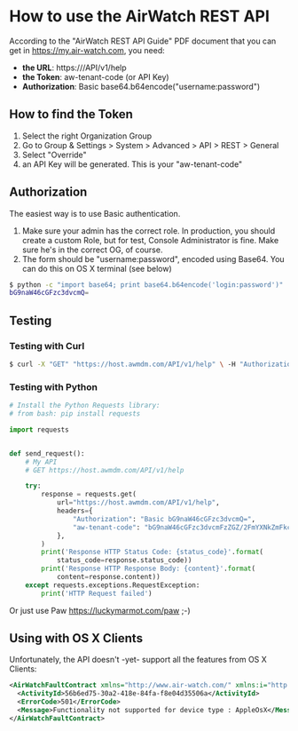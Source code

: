 # How to use the AirWatch REST API

According to the "AirWatch REST API Guide" PDF document that you can get in https://my.air-watch.com, you need:

- **the URL**: https://<host>/API/v1/help
- **the Token**: aw-tenant-code (or API Key)
- **Authorization**: Basic base64.b64encode("username:password")

## How to find the Token

1. Select the right Organization Group
2. Go to Group & Settings > System > Advanced > API > REST > General
3. Select "Override"
4. an API Key will be generated. This is your "aw-tenant-code"

## Authorization

The easiest way is to use Basic authentication.

1. Make sure your admin has the correct role. In production, you should create a custom Role, but for test, Console Administrator is fine. Make sure he's in the correct OG, of course.
2. The form should be "username:password", encoded using Base64. You can do this on OS X terminal (see below)

```bash
$ python -c "import base64; print base64.b64encode('login:password')"
bG9naW46cGFzc3dvcmQ=
```

## Testing

### Testing with Curl

```bash
$ curl -X "GET" "https://host.awmdm.com/API/v1/help" \ -H "Authorization: Basic bG9naW46cGFzc3dvcmQ=" \ -H "aw-tenant-code: bG9naW46cGFzc3dvcmFzZG/2FmYXNkZmFkc2Zhc2Zk="
```

### Testing with Python

```python
# Install the Python Requests library:
# from bash: pip install requests

import requests


def send_request():
    # My API
    # GET https://host.awmdm.com/API/v1/help

    try:
        response = requests.get(
            url="https://host.awmdm.com/API/v1/help",
            headers={
                "Authorization": "Basic bG9naW46cGFzc3dvcmQ=",
                "aw-tenant-code": "bG9naW46cGFzc3dvcmFzZGZ/2FmYXNkZmFkc2Zhc2Zk=",
            },
        )
        print('Response HTTP Status Code: {status_code}'.format(
            status_code=response.status_code))
        print('Response HTTP Response Body: {content}'.format(
            content=response.content))
    except requests.exceptions.RequestException:
        print('HTTP Request failed')
```

Or just use Paw https://luckymarmot.com/paw ;-)

## Using with OS X Clients

Unfortunately, the API doesn't -yet- support all the features from OS X Clients:
```xml
<AirWatchFaultContract xmlns="http://www.air-watch.com/" xmlns:i="http://www.w3.org/2001/XMLSchema-instance">
  <ActivityId>56b6ed75-30a2-418e-84fa-f8e04d35506a</ActivityId>
  <ErrorCode>501</ErrorCode>
  <Message>Functionality not supported for device type : AppleOsX</Message>
</AirWatchFaultContract>
```
